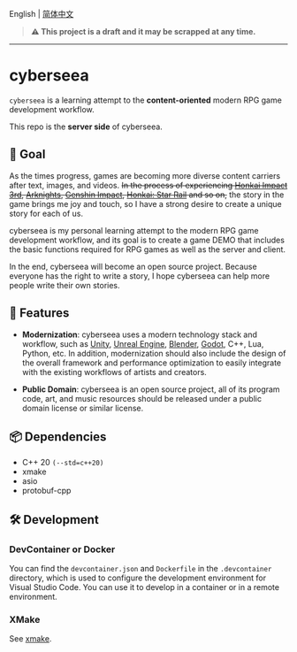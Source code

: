 English | [简体中文](./README.zh-CN.md)

> **⚠️ This project is a draft and it may be scrapped at any time.**

---

# cyberseea

`cyberseea` is a learning attempt to the **content-oriented** modern RPG game development workflow.

This repo is the **server side** of cyberseea.

## 🎯 Goal

As the times progress, games are becoming more diverse content carriers after text, images, and videos. ~~In the process of experiencing [Honkai Impact 3rd](), [Arknights](), [Genshin Impact](), [Honkai: Star Rail]() and so on,~~ the story in the game brings me joy and touch, so I have a strong desire to create a unique story for each of us.

cyberseea is my personal learning attempt to the modern RPG game development workflow, and its goal is to create a game DEMO that includes the basic functions required for RPG games as well as the server and client.

In the end, cyberseea will become an open source project. Because everyone has the right to write a story, I hope cyberseea can help more people write their own stories.

## 🌟 Features

- **Modernization**: cyberseea uses a modern technology stack and workflow, such as [Unity](), [Unreal Engine](), [Blender](), [Godot](), C++, Lua, Python, etc. In addition, modernization should also include the design of the overall framework and performance optimization to easily integrate with the existing workflows of artists and creators.

- **Public Domain**: cyberseea is an open source project, all of its program code, art, and music resources should be released under a public domain license or similar license.

## 📦 Dependencies

- C++ 20 `(--std=c++20)`
- xmake
- asio
- protobuf-cpp


## 🛠️ Development

### DevContainer or Docker

You can find the `devcontainer.json` and `Dockerfile` in the `.devcontainer` directory, which is used to configure the development environment for Visual Studio Code. You can use it to develop in a container or in a remote environment.

### XMake

See [xmake](https://github.com/xmake-io/xmake).